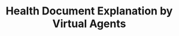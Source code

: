 ---
name: "Health Document Explanation By Virtual Agents"
title: "Health Document Explanation by Virtual Agents"
project: null
event: "Intelligent Virtual Agents '07, Paris."
authors:
- name: "Bickmore, T."
- name: "Pfeifer, L."
- name: "Paasche-Orlow, M."
year: 2007
resources:
- name: "IVA07-DocEx"
  src: "IVA07-DocEx.pdf"
external_url: null
draft: false
---
